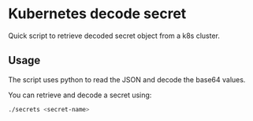 # Kubernetes decode secret

Quick script to retrieve decoded secret object from a k8s cluster.

## Usage

The script uses python to read the JSON and decode the base64 values.

You can retrieve and decode a secret using:

```bash
./secrets <secret-name>
```
